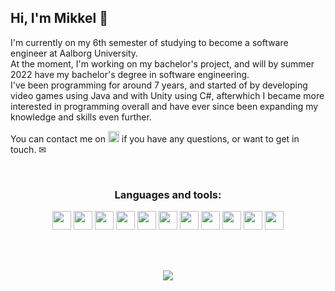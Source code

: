 ## Hi, I'm Mikkel 👋

I'm currently on my 6th semester of studying to become a software engineer at Aalborg University.  
At the moment, I'm working on my bachelor's project, and will by summer 2022 have my bachelor's degree in software engineering.  
I've been programming for around 7 years, and started of by developing video games using Java and with Unity using C#, afterwhich I became more interested in programming overall and have ever since been expanding my knowledge and skills even further.  

You can contact me on  <a href="https://www.linkedin.com/in/mikkel-kidde-thomsen/"><img height="18" src="https://upload.wikimedia.org/wikipedia/commons/thumb/0/01/LinkedIn_Logo.svg/320px-LinkedIn_Logo.svg.png"></a> if you have any questions, or want to get in touch. ✉


<br>
<h3 align="center"> Languages and tools: </h3>
<p align="center">
  <code><a href="https://docs.microsoft.com/en-us/dotnet/csharp/"><img height="30" src="https://iconape.com/wp-content/files/rr/352323/png/c-sharp-c-logo.png"></a></code>
  <code><a href="https://dev.java/"><img height="30" src="https://iconape.com/wp-content/files/zy/371206/svg/371206.svg"></a></code>
  <code><a href="http://www.open-std.org/jtc1/sc22/wg14/"><img height="30" src="https://upload.wikimedia.org/wikipedia/commons/1/18/C_Programming_Language.svg"></a></code>
  <code><a href="https://www.javascript.com/"><img height="30" src="https://iconape.com/wp-content/files/rj/371212/svg/371212.svg"></a></code>
  <code><a href="https://nodejs.org/en/"><img height="30" src="https://iconape.com/wp-content/png_logo_vector/node-node-js-logo.png"></a></code>
  <code><a href="https://www.typescriptlang.org/"><img height="30" src="https://iconape.com/wp-content/files/wd/371584/svg/371584.svg"></a></code>
  <code><a href="https://reactjs.org/"><img height="30" src="https://upload.wikimedia.org/wikipedia/commons/thumb/a/a7/React-icon.svg/2300px-React-icon.svg.png"></a></code>
  <code><a href="https://www.python.org/"><img height="30" src="https://iconape.com/wp-content/files/fo/371358/svg/371358.svg"></a></code>
  <code><a href="https://git-scm.com/"><img height="30" src="https://iconape.com/wp-content/png_logo_vector/git-icon.png"></a></code>
  <code><a href="https://unity.com/"><img height="30" src="https://cdn.icon-icons.com/icons2/2389/PNG/512/unity_logo_icon_144772.png"></a></code>
  <code><a href="https://www.docker.com/"><img height="30" src="https://iconape.com/wp-content/files/fr/370801/svg/docker-icon-logo-icon-png-svg.png"></a></code>
</p>  

<br><br>
<p align="center">
  <img src="http://github-readme-streak-stats.herokuapp.com?user=mKiddeT&theme=onedark&hide_border=true&date_format=j%20M%5B%20Y%5D"/>
</p>

<!--
**mKiddeT/mKiddeT** is a ✨ _special_ ✨ repository because its `README.md` (this file) appears on your GitHub profile.

Here are some ideas to get you started:

- 🔭 I’m currently working on ...
- 🌱 I’m currently learning ...
- 👯 I’m looking to collaborate on ...
- 🤔 I’m looking for help with ...
- 💬 Ask me about ...
- 📫 How to reach me: ...
- 😄 Pronouns: ...
- ⚡ Fun fact: ...
-->
